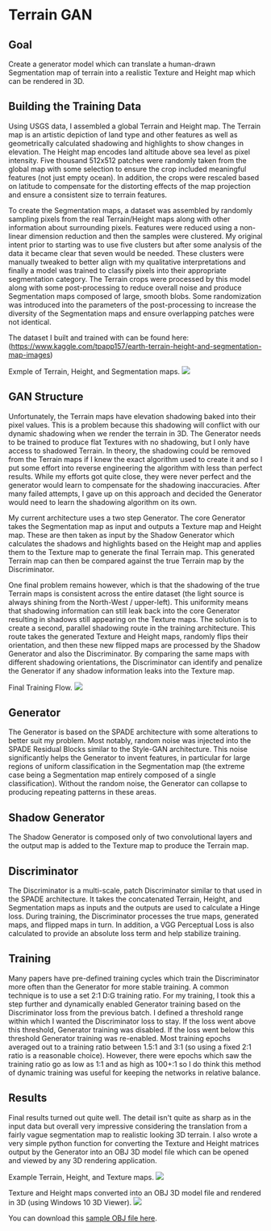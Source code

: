 # Terrain GAN
## Goal
Create a generator model which can translate a human-drawn Segmentation map of terrain into a realistic Texture and Height map which can be rendered in 3D.


## Building the Training Data
Using USGS data, I assembled a global Terrain and Height map. The Terrain map is an artistic depiction of land type and other features as well as geometrically calculated shadowing and highlights to show changes in elevation. The Height map encodes land altitude above sea level as pixel intensity. Five thousand 512x512 patches were randomly taken from the global map with some selection to ensure the crop included meaningful features (not just empty ocean). In addition, the crops were rescaled based on latitude to compensate for the distorting effects of the map projection and ensure a consistent size to terrain features.

To create the Segmentation maps, a dataset was assembled by randomly sampling pixels from the real Terrain/Height maps along with other information about surrounding pixels. Features were reduced using a non-linear dimension reduction and then the samples were clustered. My original intent prior to starting was to use five clusters but after some analysis of the data it became clear that seven would be needed. These clusters were manually tweaked to better align with my qualitative interpretations and finally a model was trained to classify pixels into their appropriate segmentation category. The Terrain crops were processed by this model along with some post-processing to reduce overall noise and produce Segmentation maps composed of large, smooth blobs. Some randomization was introduced into the parameters of the post-processing to increase the diversity of the Segmentation maps and ensure overlapping patches were not identical.

The dataset I built and trained with can be found here:
(https://www.kaggle.com/tpapp157/earth-terrain-height-and-segmentation-map-images)

Exmple of Terrain, Height, and Segmentation maps.
![](../master/images/DataExample.png)


## GAN Structure
Unfortunately, the Terrain maps have elevation shadowing baked into their pixel values. This is a problem because this shadowing will conflict with our dynamic shadowing when we render the terrain in 3D. The Generator needs to be trained to produce flat Textures with no shadowing, but I only have access to shadowed Terrain. In theory, the shadowing could be removed from the Terrain maps if I knew the exact algorithm used to create it and so I put some effort into reverse engineering the algorithm with less than perfect results. While my efforts got quite close, they were never perfect and the generator would learn to compensate for the shadowing inaccuracies. After many failed attempts, I gave up on this approach and decided the Generator would need to learn the shadowing algorithm on its own.

My current architecture uses a two step Generator. The core Generator takes the Segmentation map as input and outputs a Texture map and Height map. These are then taken as input by the Shadow Generator which calculates the shadows and highlights based on the Height map and applies them to the Texture map to generate the final Terrain map. This generated Terrain map can then be compared against the true Terrain map by the Discriminator.

One final problem remains however, which is that the shadowing of the true Terrain maps is consistent across the entire dataset (the light source is always shining from the North-West / upper-left). This uniformity means that shadowing information can still leak back into the core Generator resulting in shadows still appearing on the Texture maps. The solution is to create a second, parallel shadowing route in the training architecture. This route takes the generated Texture and Height maps, randomly flips their orientation, and then these new flipped maps are processed by the Shadow Generator and also the Discriminator. By comparing the same maps with different shadowing orientations, the Discriminator can identify and penalize the Generator if any shadow information leaks into the Texture map.

Final Training Flow.
![](../master/images/NetworkFlow.png)


## Generator
The Generator is based on the SPADE architecture with some alterations to better suit my problem. Most notably, random noise was injected into the SPADE Residual Blocks similar to the Style-GAN architecture. This noise significantly helps the Generator to invent features, in particular for large regions of uniform classification in the Segmentation map (the extreme case being a Segmentation map entirely composed of a single classification). Without the random noise, the Generator can collapse to producing repeating patterns in these areas.


## Shadow Generator
The Shadow Generator is composed only of two convolutional layers and the output map is added to the Texture map to produce the Terrain map.


## Discriminator
The Discriminator is a multi-scale, patch Discriminator similar to that used in the SPADE architecture. It takes the concatenated Terrain, Height, and Segmentation maps as inputs and the outputs are used to calculate a Hinge loss. During training, the Discriminator processes the true maps, generated maps, and flipped maps in turn.
In addition, a VGG Perceptual Loss is also calculated to provide an absolute loss term and help stabilize training.


## Training
Many papers have pre-defined training cycles which train the Discriminator more often than the Generator for more stable training. A common technique is to use a set 2:1 D:G training ratio. For my training, I took this a step further and dynamically enabled Generator training based on the Discriminator loss from the previous batch. I defined a threshold range within which I wanted the Discriminator loss to stay. If the loss went above this threshold, Generator training was disabled. If the loss went below this threshold Generator training was re-enabled. Most training epochs averaged out to a training ratio between 1.5:1 and 3:1 (so using a fixed 2:1 ratio is a reasonable choice). However, there were epochs which saw the training ratio go as low as 1:1 and as high as 100+:1 so I do think this method of dynamic training was useful for keeping the networks in relative balance.


## Results
Final results turned out quite well. The detail isn't quite as sharp as in the input data but overall very impressive considering the translation from a fairly vague segmentation map to realistic looking 3D terrain. I also wrote a very simple python function for converting the Texture and Height matrices output by the Generator into an OBJ 3D model file which can be opened and viewed by any 3D rendering application.

Example Terrain, Height, and Texture maps.
![](../master/images/OutputExample.png)

Texture and Height maps converted into an OBJ 3D model file and rendered in 3D (using Windows 10 3D Viewer).
![](../master/images/RenderExample.png)

You can download this [sample OBJ file here](../master/images/3D_Model).
